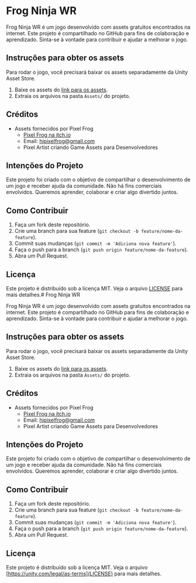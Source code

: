 # Frog Ninja WR

Frog Ninja WR é um jogo desenvolvido com assets gratuitos encontrados na internet. Este projeto é compartilhado no GitHub para fins de colaboração e aprendizado. Sinta-se à vontade para contribuir e ajudar a melhorar o jogo.

## Instruções para obter os assets

Para rodar o jogo, você precisará baixar os assets separadamente da Unity Asset Store.

1. Baixe os assets do [link para os assets](https://assetstore.unity.com/packages/2d/characters/pixel-adventure-1-155360#publisher).
2. Extraia os arquivos na pasta `Assets/` do projeto.

## Créditos

- Assets fornecidos por Pixel Frog
  - [Pixel Frog na itch.io](https://pixelfrog-store.itch.io/)
  - Email: hipixelfrog@gmail.com
  - Pixel Artist criando Game Assets para Desenvolvedores

## Intenções do Projeto

Este projeto foi criado com o objetivo de compartilhar o desenvolvimento de um jogo e receber ajuda da comunidade. Não há fins comerciais envolvidos. Queremos aprender, colaborar e criar algo divertido juntos.

## Como Contribuir

1. Faça um fork deste repositório.
2. Crie uma branch para sua feature (`git checkout -b feature/nome-da-feature`).
3. Commit suas mudanças (`git commit -m 'Adiciona nova feature'`).
4. Faça o push para a branch (`git push origin feature/nome-da-feature`).
5. Abra um Pull Request.

## Licença

Este projeto é distribuído sob a licença MIT. Veja o arquivo [LICENSE](LICENSE) para mais detalhes.# Frog Ninja WR

Frog Ninja WR é um jogo desenvolvido com assets gratuitos encontrados na internet. Este projeto é compartilhado no GitHub para fins de colaboração e aprendizado. Sinta-se à vontade para contribuir e ajudar a melhorar o jogo.

## Instruções para obter os assets

Para rodar o jogo, você precisará baixar os assets separadamente da Unity Asset Store.

1. Baixe os assets do [link para os assets](https://assetstore.unity.com/packages/2d/characters/pixel-adventure-1-155360#publisher).
2. Extraia os arquivos na pasta `Assets/` do projeto.

## Créditos

- Assets fornecidos por Pixel Frog
  - [Pixel Frog na itch.io](https://pixelfrog-store.itch.io/)
  - Email: hipixelfrog@gmail.com
  - Pixel Artist criando Game Assets para Desenvolvedores

## Intenções do Projeto

Este projeto foi criado com o objetivo de compartilhar o desenvolvimento de um jogo e receber ajuda da comunidade. Não há fins comerciais envolvidos. Queremos aprender, colaborar e criar algo divertido juntos.

## Como Contribuir

1. Faça um fork deste repositório.
2. Crie uma branch para sua feature (`git checkout -b feature/nome-da-feature`).
3. Commit suas mudanças (`git commit -m 'Adiciona nova feature'`).
4. Faça o push para a branch (`git push origin feature/nome-da-feature`).
5. Abra um Pull Request.

## Licença

Este projeto é distribuído sob a licença MIT. Veja o arquivo [https://unity.com/legal/as-terms](LICENSE) para mais detalhes.